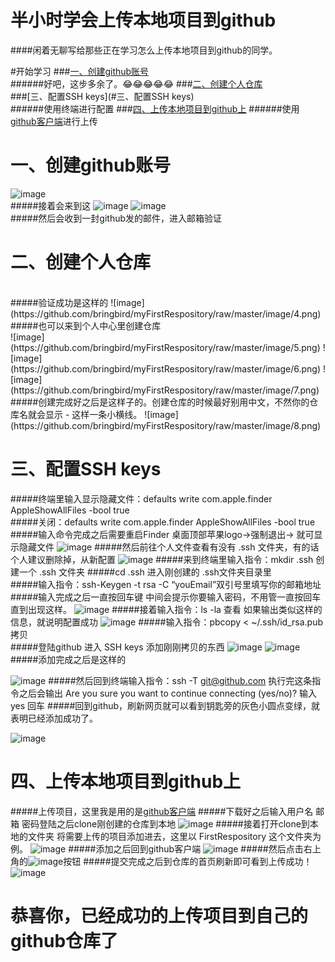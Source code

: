 # 半小时学会上传本地项目到github
####闲着无聊写给那些正在学习怎么上传本地项目到github的同学。

#开始学习
###[一、创建github账号](#一、创建github账号)<br>
######好吧，这步多余了。😂😂😂😂😂
###[二、创建个人仓库](#二、创建个人仓库)<br>
###[三、配置SSH keys](#三、配置SSH keys)<br>
######使用终端进行配置
###[四、上传本地项目到github上](#四、上传本地项目到github上)
######使用[github客户端](https://desktop.github.com)进行上传
 
# <a id="一、创建github账号"></a>一、创建github账号 
![image](https://github.com/bringbird/myFirstRespository/raw/master/image/1.png)<br>
#####接着会来到这
![image](https://github.com/bringbird/myFirstRespository/raw/master/image/2.png)
![image](https://github.com/bringbird/myFirstRespository/raw/master/image/3.png)<br>
#####然后会收到一封github发的邮件，进入邮箱验证

# <a id="二、创建个人仓库"></a>二、创建个人仓库
<br>
#####验证成功是这样的
![image](https://github.com/bringbird/myFirstRespository/raw/master/image/4.png)<br>
#####也可以来到个人中心里创建仓库<br>
![image](https://github.com/bringbird/myFirstRespository/raw/master/image/5.png)
![image](https://github.com/bringbird/myFirstRespository/raw/master/image/6.png)
![image](https://github.com/bringbird/myFirstRespository/raw/master/image/7.png)<br>
#####创建完成好之后是这样子的。创建仓库的时候最好别用中文，不然你的仓库名就会显示 -  这样一条小横线。
![image](https://github.com/bringbird/myFirstRespository/raw/master/image/8.png)

# <a id="三、配置SSH keys"></a>三、配置SSH keys
#####终端里输入显示隐藏文件：defaults write com.apple.finder AppleShowAllFiles -bool true  
#####关闭：defaults write com.apple.finder AppleShowAllFiles -bool true  
#####输入命令完成之后需要重启Finder 桌面顶部苹果logo->强制退出-> 就可显示隐藏文件
![image](https://github.com/bringbird/myFirstRespository/raw/master/image/9.png)
#####然后前往个人文件查看有没有 .ssh 文件夹，有的话个人建议删除掉，从新配置
![image](https://github.com/bringbird/myFirstRespository/raw/master/image/10.png)
#####来到终端里输入指令：mkdir .ssh  创建一个 .ssh 文件夹
#####cd .ssh  进入刚创建的 .ssh文件夹目录里  
#####输入指令：ssh-Keygen -t rsa -C “youEmail”双引号里填写你的邮箱地址
#####输入完成之后一直按回车键 中间会提示你要输入密码，不用管一直按回车直到出现这样。
![image](https://github.com/bringbird/myFirstRespository/raw/master/image/11.png)
#####接着输入指令：ls -la 查看 如果输出类似这样的信息，就说明配置成功
![image](https://github.com/bringbird/myFirstRespository/raw/master/image/12.png)
#####输入指令：pbcopy < ~/.ssh/id_rsa.pub  拷贝<br>
#####登陆github 进入 SSH keys 添加刚刚拷贝的东西
![image](https://github.com/bringbird/myFirstRespository/raw/master/image/13.png)
![image](https://github.com/bringbird/myFirstRespository/raw/master/image/14.png)
#####添加完成之后是这样的

![image](https://github.com/bringbird/myFirstRespository/raw/master/image/15.png)
#####然后回到终端输入指令：ssh -T git@github.com  执行完这条指令之后会输出  Are you sure you want to continue connecting (yes/no)?  输入 yes 回车
#####回到github，刷新网页就可以看到钥匙旁的灰色小圆点变绿，就表明已经添加成功了。

![image](https://github.com/bringbird/myFirstRespository/raw/master/image/16.png)

# <a id="四、上传本地项目到github上"></a>四、上传本地项目到github上
#####上传项目，这里我是用的是[github客户端](https://desktop.github.com)
#####下载好之后输入用户名 邮箱 密码登陆之后clone刚创建的仓库到本地
![image](https://github.com/bringbird/myFirstRespository/raw/master/image/17.png)
#####接着打开clone到本地的文件夹 将需要上传的项目添加进去，这里以 FirstRespository 这个文件夹为例。
![image](https://github.com/bringbird/myFirstRespository/raw/master/image/18.png)
#####添加之后回到github客户端
![image](https://github.com/bringbird/myFirstRespository/raw/master/image/19.png)
#####然后点击右上角的![image](https://github.com/bringbird/myFirstRespository/raw/master/image/20.png)按钮
#####提交完成之后到仓库的首页刷新即可看到上传成功！
![image](https://github.com/bringbird/myFirstRespository/raw/master/image/21.png)<br>

# 恭喜你，已经成功的上传项目到自己的github仓库了

